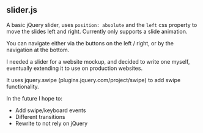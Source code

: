 slider.js
---

A basic jQuery slider, uses `position: absolute` and the `left` css property to move the slides left and right. Currently only supports a slide animation.

You can navigate either via the buttons on the left / right, or by the navigation at the bottom.

I needed a slider for a website mockup, and decided to write one myself, eventually extending it to use on production websites.

It uses jquery.swipe (plugins.jquery.com/project/swipe) to add swipe functionality.

In the future I hope to:
- Add swipe/keyboard events
- Different transitions
- Rewrite to not rely on jQuery